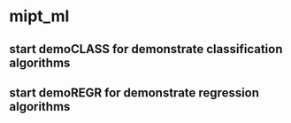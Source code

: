 # mipt_ml

## start demoCLASS for demonstrate classification algorithms

## start demoREGR for demonstrate regression algorithms
